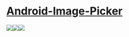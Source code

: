 # <a href="https://www.11zon.com/zon/android/how-to-get-all-images-in-android.php">Android-Image-Picker</a>

<a href="https://www.11zon.com/zon/android/how-to-get-all-images-in-android.php"><img src="https://www.11zon.com/images/android/imagepicker/11zon_imagepicker9.jpg" /><img src="https://www.11zon.com/images/android/imagepicker/11zon_imagepicker17.jpg" /><img src="https://www.11zon.com/images/android/imagepicker/11zon_imagepicker18.jpg" /></a>
